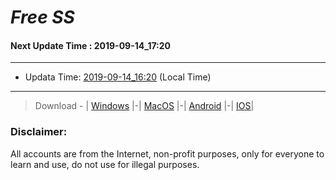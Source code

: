 
# *Free SS*

#### Next Update Time : 2019-09-14_17:20

---
* Updata Time: [2019-09-14_16:20](https://github.com/Geek-007/free-SS/blob/master/2019-09-14_16:20_FreeSS.txt) (Local Time)
---

> Download - | [Windows](https://github.com/shadowsocks/shadowsocks-windows/releases) |-| [MacOS](https://github.com/shadowsocks/shadowsocks-iOS/releases) |-| [Android](https://github.com/shadowsocks/shadowsocks-android/releases) |-| [IOS](https://itunes.apple.com/us/)|

### Disclaimer:
All accounts are from the Internet, non-profit purposes, only for everyone to learn and use, do not use for illegal purposes.
<br>
